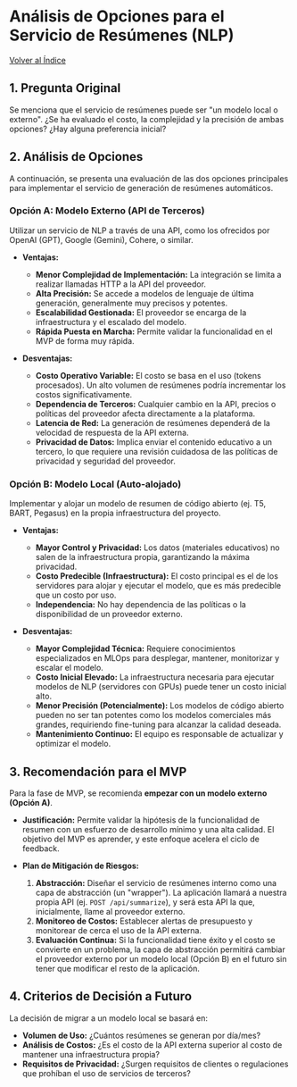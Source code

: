 # Análisis de Opciones para el Servicio de Resúmenes (NLP)

[Volver al Índice](./README.md)

## 1. Pregunta Original

Se menciona que el servicio de resúmenes puede ser "un modelo local o externo". ¿Se ha evaluado el costo, la complejidad y la precisión de ambas opciones? ¿Hay alguna preferencia inicial?

## 2. Análisis de Opciones

A continuación, se presenta una evaluación de las dos opciones principales para implementar el servicio de generación de resúmenes automáticos.

### Opción A: Modelo Externo (API de Terceros)

Utilizar un servicio de NLP a través de una API, como los ofrecidos por OpenAI (GPT), Google (Gemini), Cohere, o similar.

* **Ventajas:**
    * **Menor Complejidad de Implementación:** La integración se limita a realizar llamadas HTTP a la API del proveedor.
    * **Alta Precisión:** Se accede a modelos de lenguaje de última generación, generalmente muy precisos y potentes.
    * **Escalabilidad Gestionada:** El proveedor se encarga de la infraestructura y el escalado del modelo.
    * **Rápida Puesta en Marcha:** Permite validar la funcionalidad en el MVP de forma muy rápida.

*   **Desventajas:**
    *   **Costo Operativo Variable:** El costo se basa en el uso (tokens procesados). Un alto volumen de resúmenes podría incrementar los costos significativamente.
    *   **Dependencia de Terceros:** Cualquier cambio en la API, precios o políticas del proveedor afecta directamente a la plataforma.
    *   **Latencia de Red:** La generación de resúmenes dependerá de la velocidad de respuesta de la API externa.
    *   **Privacidad de Datos:** Implica enviar el contenido educativo a un tercero, lo que requiere una revisión cuidadosa de las políticas de privacidad y seguridad del proveedor.

### Opción B: Modelo Local (Auto-alojado)

Implementar y alojar un modelo de resumen de código abierto (ej. T5, BART, Pegasus) en la propia infraestructura del proyecto.

*   **Ventajas:**
    *   **Mayor Control y Privacidad:** Los datos (materiales educativos) no salen de la infraestructura propia, garantizando la máxima privacidad.
    *   **Costo Predecible (Infraestructura):** El costo principal es el de los servidores para alojar y ejecutar el modelo, que es más predecible que un costo por uso.
    *   **Independencia:** No hay dependencia de las políticas o la disponibilidad de un proveedor externo.

*   **Desventajas:**
    *   **Mayor Complejidad Técnica:** Requiere conocimientos especializados en MLOps para desplegar, mantener, monitorizar y escalar el modelo.
    *   **Costo Inicial Elevado:** La infraestructura necesaria para ejecutar modelos de NLP (servidores con GPUs) puede tener un costo inicial alto.
    *   **Menor Precisión (Potencialmente):** Los modelos de código abierto pueden no ser tan potentes como los modelos comerciales más grandes, requiriendo fine-tuning para alcanzar la calidad deseada.
    *   **Mantenimiento Continuo:** El equipo es responsable de actualizar y optimizar el modelo.

## 3. Recomendación para el MVP

Para la fase de MVP, se recomienda **empezar con un modelo externo (Opción A)**.

*   **Justificación:** Permite validar la hipótesis de la funcionalidad de resumen con un esfuerzo de desarrollo mínimo y una alta calidad. El objetivo del MVP es aprender, y este enfoque acelera el ciclo de feedback.

*   **Plan de Mitigación de Riesgos:**
    1.  **Abstracción:** Diseñar el servicio de resúmenes interno como una capa de abstracción (un "wrapper"). La aplicación llamará a nuestra propia API (ej. `POST /api/summarize`), y será esta API la que, inicialmente, llame al proveedor externo.
    2.  **Monitoreo de Costos:** Establecer alertas de presupuesto y monitorear de cerca el uso de la API externa.
    3.  **Evaluación Continua:** Si la funcionalidad tiene éxito y el costo se convierte en un problema, la capa de abstracción permitirá cambiar el proveedor externo por un modelo local (Opción B) en el futuro sin tener que modificar el resto de la aplicación.

## 4. Criterios de Decisión a Futuro

La decisión de migrar a un modelo local se basará en:
*   **Volumen de Uso:** ¿Cuántos resúmenes se generan por día/mes?
*   **Análisis de Costos:** ¿Es el costo de la API externa superior al costo de mantener una infraestructura propia?
*   **Requisitos de Privacidad:** ¿Surgen requisitos de clientes o regulaciones que prohíban el uso de servicios de terceros?
